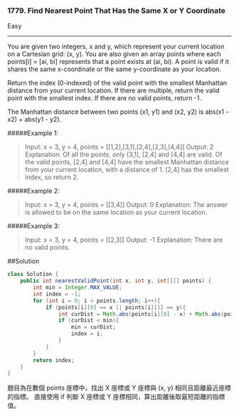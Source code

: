### 1779. Find Nearest Point That Has the Same X or Y Coordinate
Easy

------------

You are given two integers, x and y, which represent your current location on a Cartesian grid: (x, y). You are also given an array points where each points[i] = [ai, bi] represents that a point exists at (ai, bi). A point is valid if it shares the same x-coordinate or the same y-coordinate as your location.

Return the index (0-indexed) of the valid point with the smallest Manhattan distance from your current location. If there are multiple, return the valid point with the smallest index. If there are no valid points, return -1.

The Manhattan distance between two points (x1, y1) and (x2, y2) is abs(x1 - x2) + abs(y1 - y2).

#####Example 1:

> Input: x = 3, y = 4, points = [[1,2],[3,1],[2,4],[2,3],[4,4]]
Output: 2
Explanation: Of all the points, only [3,1], [2,4] and [4,4] are valid. Of the valid points, [2,4] and [4,4] have the smallest Manhattan distance from your current location, with a distance of 1. [2,4] has the smallest index, so return 2.

#####Example 2:

> Input: x = 3, y = 4, points = [[3,4]]
Output: 0
Explanation: The answer is allowed to be on the same location as your current location.

#####Example 3:

> Input: x = 3, y = 4, points = [[2,3]]
Output: -1
Explanation: There are no valid points.

##Solution
```java
class Solution {
    public int nearestValidPoint(int x, int y, int[][] points) {
        int min = Integer.MAX_VALUE;
        int index = -1;
        for (int i = 0; i < points.length; i++){
            if (points[i][0] == x || points[i][1] == y){
                int curDist = Math.abs(points[i][0] - x) + Math.abs(points[i][1] - y);
                if (curDist < min){
                    min = curDist;
                    index = i;
                }
            }
        }
        return index;
    }
}
```

題目為在數個 points 座標中，找出 X 座標或 Y 座標與 (x, y) 相同且距離最近座標的指標。
直接使用 if 判斷 X 座標或 Y 座標相同，算出距離後取最短距離的指標值。